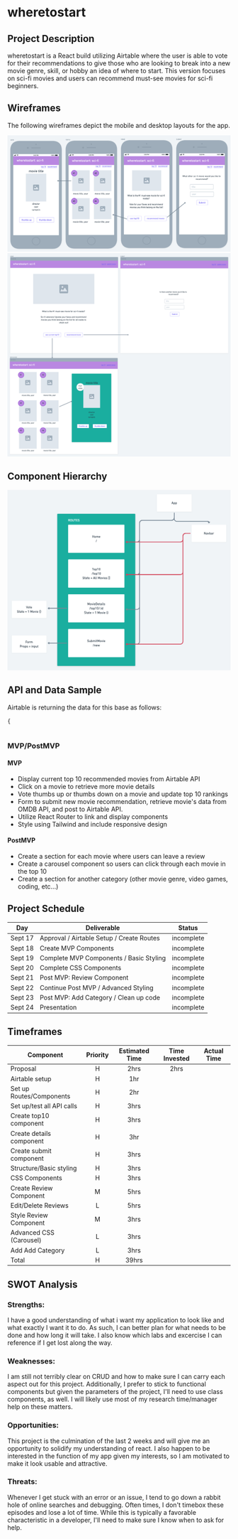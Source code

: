 # wheretostart



## Project Description

wheretostart is a React build utilizing Airtable where the user is able to vote for their recommendations to give those who are looking to break into a new movie genre, skill, or hobby an idea of where to start. This version focuses on sci-fi movies and users can recommend must-see movies for sci-fi beginners.

## Wireframes
The following wireframes depict the mobile and desktop layouts for the app.


![imageAlt](./client/images/wireframe-mobile.png)
![imageAlt](./client/images/wireframe-desktop.png)

## Component Hierarchy

![imageAlt](./client/images/components.png)

## API and Data Sample



Airtable is returning the data for this base as follows:

```
{


```

### MVP/PostMVP

#### MVP

- Display current top 10 recommended movies from Airtable API
- Click on a movie to retrieve more movie details
- Vote thumbs up or thumbs down on a movie and update top 10 rankings
- Form to submit new movie recommendation, retrieve movie's data from OMDB API, and post to Airtable API.
- Utilize React Router to link and display components
- Style using Tailwind and include responsive design

#### PostMVP

- Create a section for each movie where users can leave a review
- Create a carousel component so users can click through each movie in the top 10
- Create a section for another category (other movie genre, video games, coding, etc...)

## Project Schedule

| Day     | Deliverable                                | Status   |
| ------- | ------------------------------------------ | -------- |
| Sept 17 | Approval / Airtable Setup / Create Routes  | incomplete |
| Sept 18 | Create MVP Components                      | incomplete |
| Sept 19 | Complete MVP Components / Basic Styling    | incomplete |
| Sept 20 | Complete CSS Components                    | incomplete |
| Sept 21 | Post MVP: Review Component                 | incomplete |
| Sept 22 | Continue Post MVP / Advanced Styling       | incomplete |
| Sept 23 | Post MVP: Add Category / Clean up code     | incomplete |
| Sept 24 | Presentation                               | incomplete |

## Timeframes

| Component                 | Priority | Estimated Time | Time Invested | Actual Time |
| ------------------------- | :------: | :------------: | :-----------: | :---------: |
| Proposal                  |    H     |      2hrs      |      2hrs     |         |
| Airtable setup            |    H     |      1hr       |            |          |
| Set up Routes/Components  |    H     |      2hr       |            |          |
| Set up/test all API calls |    H     |      3hrs      |           |         |
| Create top10 component    |    H     |      3hrs      |           |         |
| Create details component  |    H     |      3hr       |           |         |
| Create submit component   |    H     |      3hrs      |           |         |
| Structure/Basic styling   |    H     |      3hrs      |            |         |
| CSS Components            |    H     |      3hrs      |            |          |
| Create Review Component   |    M     |      5hrs      |           |         |
| Edit/Delete Reviews       |    L     |      5hrs      |            |          |
| Style Review Component    |    M     |      3hrs      |            |          |
| Advanced CSS (Carousel)   |    L     |      3hrs      |            |          |
| Add Add Category          |    L     |      3hrs      |            |          |
| Total                     |    H     |      39hrs     |          |        |

## SWOT Analysis

### Strengths:

I have a good understanding of what i want my application to look like and what exactly I want it to do. As such, I can better plan for what needs to be done and how long it will take. I also know which labs and excercise I can reference if I get lost along the way.

### Weaknesses:

I am still not terribly clear on CRUD and how to make sure I can carry each aspect out for this project. Additionally, I prefer to stick to functional components but given the parameters of the project, I'll need to use class components, as well. I will likely use most of my research time/manager help on these matters.

### Opportunities:

This project is the culmination of the last 2 weeks and will give me an opportunity to solidify my understanding of react. I also happen to be interested in the function of my app given my interests, so I am motivated to make it look usable and attractive.

### Threats:

Whenever I get stuck with an error or an issue, I tend to go down a rabbit hole of online searches and debugging. Often times, I don't timebox these episodes and lose a lot of time. While this is typically a favorable characteristic in a developer, I'll need to make sure I know when to ask for help.